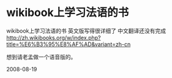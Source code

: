 # wikibook上学习法语的书

wikibook上学习法语的书
英文版写得很详细了
中文翻译还没有完成
http://zh.wikibooks.org/w/index.php?title=%E6%B3%95%E8%AF%AD&variant=zh-cn

想到请老孟做一个语音版的。


2008-08-19